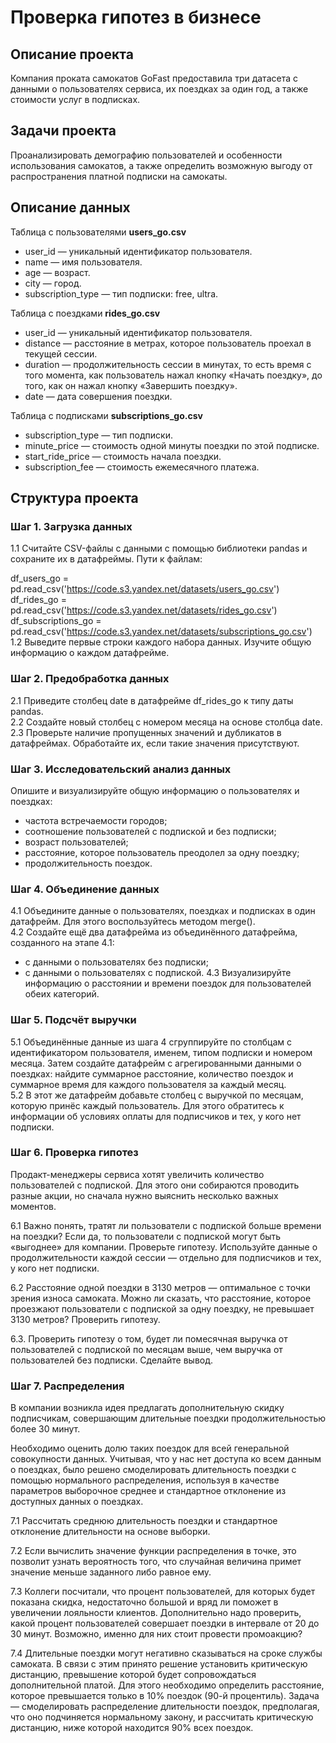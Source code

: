 # Проверка гипотез в бизнесе
## Описание проекта
 Компания проката самокатов GoFast предоставила три датасета с данными о пользователях сервиса, их поездках за один год, а также стоимости услуг в подписках. 
 ## Задачи проекта
Проанализировать демографию пользователей и особенности использования самокатов, а также определить возможную выгоду от распространения платной подписки на самокаты.

## Описание данных
Таблица с пользователями **users_go.csv**
- user_id — уникальный идентификатор пользователя.
- name — имя пользователя.
- age — возраст.
- city — город.
- subscription_type — тип подписки: free, ultra.  
  
Таблица с поездками **rides_go.csv**  
- user_id — уникальный идентификатор пользователя.
- distance — расстояние в метрах, которое пользователь проехал в текущей сессии.
- duration — продолжительность сессии в минутах, то есть время с того момента, как пользователь нажал кнопку «Начать поездку», до того, как он нажал кнопку «Завершить поездку».
- date — дата совершения поездки.    
  
Таблица с подписками **subscriptions_go.csv**
- subscription_type — тип подписки.
- minute_price — стоимость одной минуты поездки по этой подписке.
- start_ride_price — стоимость начала поездки.
- subscription_fee — стоимость ежемесячного платежа.
## Структура проекта
### Шаг 1. Загрузка данных
1.1 Считайте CSV-файлы с данными с помощью библиотеки pandas и сохраните их в датафреймы. Пути к файлам:

df_users_go = pd.read_csv('https://code.s3.yandex.net/datasets/users_go.csv')
df_rides_go = pd.read_csv('https://code.s3.yandex.net/datasets/rides_go.csv')
df_subscriptions_go = pd.read_csv('https://code.s3.yandex.net/datasets/subscriptions_go.csv')   
1.2 Выведите первые строки каждого набора данных. Изучите общую информацию о каждом датафрейме.
### Шаг 2. Предобработка данных
2.1 Приведите столбец date в датафрейме df_rides_go к типу даты pandas.  
2.2 Создайте новый столбец с номером месяца на основе столбца date.  
2.3 Проверьте наличие пропущенных значений и дубликатов в датафреймах. Обработайте их, если такие значения присутствуют.  
### Шаг 3. Исследовательский анализ данных
Опишите и визуализируйте общую информацию о пользователях и поездках:
- частота встречаемости городов;
- соотношение пользователей с подпиской и без подписки;
- возраст пользователей;
- расстояние, которое пользователь преодолел за одну поездку;
- продолжительность поездок.
### Шаг 4. Объединение данных
4.1 Объедините данные о пользователях, поездках и подписках в один датафрейм. Для этого воспользуйтесь методом merge().  
4.2 Создайте ещё два датафрейма из объединённого датафрейма, созданного на этапе 4.1:
- c данными о пользователях без подписки;
- с данными о пользователях с подпиской.
4.3 Визуализируйте информацию о расстоянии и времени поездок для пользователей обеих категорий.
### Шаг 5. Подсчёт выручки
5.1 Объединённые данные из шага 4 сгруппируйте по столбцам с идентификатором пользователя, именем, типом подписки и номером месяца. Затем создайте датафрейм с агрегированными данными о поездках: найдите суммарное расстояние, количество поездок и суммарное время для каждого пользователя за каждый месяц.  
5.2 В этот же датафрейм добавьте столбец с выручкой по месяцам, которую принёс каждый пользователь. Для этого обратитесь к информации об условиях оплаты для подписчиков и тех, у кого нет подписки.
### Шаг 6. Проверка гипотез
Продакт-менеджеры сервиса хотят увеличить количество пользователей с подпиской. Для этого они собираются проводить разные акции, но сначала нужно выяснить несколько важных моментов.  

6.1 Важно понять, тратят ли пользователи с подпиской больше времени на поездки? Если да, то пользователи с подпиской могут быть «выгоднее» для компании. Проверьте гипотезу. Используйте данные о продолжительности каждой сессии — отдельно для подписчиков и тех, у кого нет подписки.  

6.2 Расстояние одной поездки в 3130 метров — оптимальное с точки зрения износа самоката. Можно ли сказать, что расстояние, которое проезжают пользователи с подпиской за одну поездку, не превышает 3130 метров? Проверить гипотезу.  

6.3. Проверить гипотезу о том, будет ли помесячная выручка от пользователей с подпиской по месяцам выше, чем выручка от пользователей без подписки. Сделайте вывод.
### Шаг 7. Распределения
В компании возникла идея предлагать дополнительную скидку подписчикам, совершающим длительные поездки продолжительностью более 30 минут.   

Необходимо оценить долю таких поездок для всей генеральной совокупности данных. Учитывая, что у нас нет доступа ко всем данным о поездках, было решено смоделировать длительность поездки с помощью нормального распределения, используя в качестве параметров выборочное среднее и стандартное отклонение из доступных данных о поездках.

7.1 Рассчитать среднюю длительность поездки и стандартное отклонение длительности на основе выборки.

7.2 Если вычислить значение функции распределения в точке, это позволит узнать вероятность того, что случайная величина примет значение меньше заданного либо равное ему. 

7.3 Коллеги посчитали, что процент пользователей, для которых будет показана скидка, недостаточно большой и вряд ли поможет в увеличении лояльности клиентов. Дополнительно надо проверить, какой процент пользователей совершает поездки в интервале от 20 до 30 минут. Возможно, именно для них стоит провести промоакцию?

7.4 Длительные поездки могут негативно сказываться на сроке службы самоката. В связи с этим принято решение установить критическую дистанцию, превышение которой будет сопровождаться дополнительной платой. Для этого необходимо определить расстояние, которое превышается только в 10% поездок (90-й процентиль).
Задача — смоделировать распределение длительности поездок, предполагая, что оно подчиняется нормальному закону, и рассчитать критическую дистанцию, ниже которой находится 90% всех поездок.